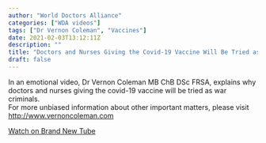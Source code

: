 ```yaml
---
author: "World Doctors Alliance"
categories: ["WDA videos"]
tags: ["Dr Vernon Coleman", "Vaccines"]
date: 2021-02-03T13:12:11Z
description: ""
title: "Doctors and Nurses Giving the Covid-19 Vaccine Will Be Tried as War Criminals: Dr Vernon Coleman"
draft: false
---
```


In an emotional video, Dr Vernon Coleman MB ChB DSc FRSA, explains why  doctors and nurses giving the covid-19 vaccine will be tried as war  criminals.  
For more unbiased information about other important matters, please visit http://www.vernoncoleman.com  

[Watch on Brand New Tube](https://brandnewtube.com/watch/doctors-and-nurses-giving-the-covid-19-vaccine-will-be-tried-as-war-criminals_7tNEBnZogbdlEXu.html)

